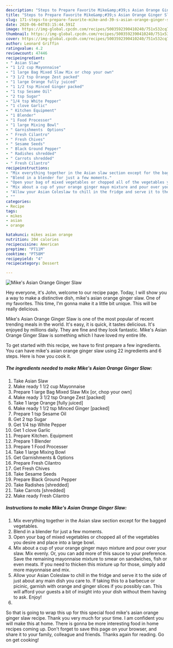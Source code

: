 ```yaml
---
description: "Steps to Prepare Favorite Mike&amp;#39;s Asian Orange Ginger Slaw"
title: "Steps to Prepare Favorite Mike&amp;#39;s Asian Orange Ginger Slaw"
slug: 171-steps-to-prepare-favorite-mike-and-39-s-asian-orange-ginger-slaw
date: 2020-06-04T03:15:44.591Z
image: https://img-global.cpcdn.com/recipes/5003592390410240/751x532cq70/mikes-asian-orange-ginger-slaw-recipe-main-photo.jpg
thumbnail: https://img-global.cpcdn.com/recipes/5003592390410240/751x532cq70/mikes-asian-orange-ginger-slaw-recipe-main-photo.jpg
cover: https://img-global.cpcdn.com/recipes/5003592390410240/751x532cq70/mikes-asian-orange-ginger-slaw-recipe-main-photo.jpg
author: Leonard Griffin
ratingvalue: 4.2
reviewcount: 47446
recipeingredient:
- " Asian Slaw"
- "1 1/2 cup Mayonnaise"
- "1 large Bag Mixed Slaw Mix or chop your own"
- "3 1/2 tsp Orange Zest packed"
- "1 large Orange fully juiced"
- "1 1/2 tsp Minced Ginger packed"
- "1 tsp Sesame Oil"
- "2 tsp Sugar"
- "1/4 tsp White Pepper"
- "1 clove Garlic"
- " Kitchen Equipment"
- "1 Blender"
- "1 Food Processer"
- "1 large Mixing Bowl"
- " Garnishments  Options"
- " Fresh Cilantro"
- " Fresh Chives"
- " Sesame Seeds"
- " Black Ground Pepper"
- " Radishes shredded"
- " Carrots shredded"
- " Fresh Cilantro"
recipeinstructions:
- "Mix everything together in the Asian slaw section except for the bagged vegetables."
- "Blend in a blender for just a few moments."
- "Open your bag of mixed vegetables or chopped all of the vegetables you desire and place into a large bowl."
- "Mix about a cup of your orange ginger mayo mixture and pour over your slaw. Mix evenly. Or, you can add more of this sauce to your preference. Save the remaining mayonnaise mixture to smear on sandwiches, fish or even meats. If you need to thicken this mixture up for those, simply add more mayonnaise and mix."
- "Allow your Asian Coleslaw to chill in the fridge and serve it to the side of just about any main dish you care to. If taking this to a barbecue or picinic, garnish with orange and ginger slices if you possibly can. This will afford your guests a bit of insight into your dish without them having to ask. Enjoy!"
- ""
categories:
- Recipe
tags:
- mikes
- asian
- orange

katakunci: mikes asian orange 
nutrition: 204 calories
recipecuisine: American
preptime: "PT11M"
cooktime: "PT58M"
recipeyield: "4"
recipecategory: Dessert

---
```



![Mike&#39;s Asian Orange Ginger Slaw](https://img-global.cpcdn.com/recipes/5003592390410240/751x532cq70/mikes-asian-orange-ginger-slaw-recipe-main-photo.jpg)

Hey everyone, it's John, welcome to our recipe page. Today, I will show you a way to make a distinctive dish, mike&#39;s asian orange ginger slaw. One of my favorites. This time, I'm gonna make it a little bit unique. This will be really delicious.



Mike&#39;s Asian Orange Ginger Slaw is one of the most popular of recent trending meals in the world. It's easy, it is quick, it tastes delicious. It's enjoyed by millions daily. They are fine and they look fantastic. Mike&#39;s Asian Orange Ginger Slaw is something which I have loved my entire life.


To get started with this recipe, we have to first prepare a few ingredients. You can have mike&#39;s asian orange ginger slaw using 22 ingredients and 6 steps. Here is how you cook it.

<!--inarticleads1-->

##### The ingredients needed to make Mike&#39;s Asian Orange Ginger Slaw:

1. Take  Asian Slaw
1. Make ready 1 1/2 cup Mayonnaise
1. Prepare 1 large Bag Mixed Slaw Mix [or, chop your own]
1. Make ready 3 1/2 tsp Orange Zest [packed]
1. Take 1 large Orange [fully juiced]
1. Make ready 1 1/2 tsp Minced Ginger [packed]
1. Prepare 1 tsp Sesame Oil
1. Get 2 tsp Sugar
1. Get 1/4 tsp White Pepper
1. Get 1 clove Garlic
1. Prepare  Kitchen. Equipment
1. Prepare 1 Blender
1. Prepare 1 Food Processer
1. Take 1 large Mixing Bowl
1. Get  Garnishments &amp; Options
1. Prepare  Fresh Cilantro
1. Get  Fresh Chives
1. Take  Sesame Seeds
1. Prepare  Black Ground Pepper
1. Take  Radishes [shredded]
1. Take  Carrots [shredded]
1. Make ready  Fresh Cilantro




<!--inarticleads2-->

##### Instructions to make Mike&#39;s Asian Orange Ginger Slaw:

1. Mix everything together in the Asian slaw section except for the bagged vegetables.
1. Blend in a blender for just a few moments.
1. Open your bag of mixed vegetables or chopped all of the vegetables you desire and place into a large bowl.
1. Mix about a cup of your orange ginger mayo mixture and pour over your slaw. Mix evenly. Or, you can add more of this sauce to your preference. Save the remaining mayonnaise mixture to smear on sandwiches, fish or even meats. If you need to thicken this mixture up for those, simply add more mayonnaise and mix.
1. Allow your Asian Coleslaw to chill in the fridge and serve it to the side of just about any main dish you care to. If taking this to a barbecue or picinic, garnish with orange and ginger slices if you possibly can. This will afford your guests a bit of insight into your dish without them having to ask. Enjoy!
1. 




So that is going to wrap this up for this special food mike&#39;s asian orange ginger slaw recipe. Thank you very much for your time. I am confident you will make this at home. There is gonna be more interesting food in home recipes coming up. Don't forget to save this page on your browser, and share it to your family, colleague and friends. Thanks again for reading. Go on get cooking!
